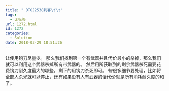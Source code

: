 ```yaml
---
title: " DTOJ2538刺客\t\t"
tags:
  - 无标签
url: 1272.html
id: 1272
categories:
  - Solution
date: 2018-03-29 18:51:26
---
```


让使用钩刀尽量少。 那么我们找到第一个有武器并且代价最小的杀掉，那么我们就可以利用这个武器杀掉所有带武器的。 然后用所获取到的剩余武器杀死需要花费钩刀耐久度最大的哪些。剩下的用钩刀杀死即可。 有很多细节要处理，比如将全部人杀光就可以停止，还有如果没有人有武器的话代价就是所有消耗耐久度的和了。